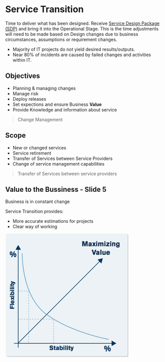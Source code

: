 # Service Transition

Time to deliver what has been designed. Receive [Service Design Package (SDP)](ServiceDesign.md#service-desing-package) and bring it into the Operational Stage.
This is the time adjustments will need to be made based on Design changes due to business circumstances, assumptions or requirement changes.

* Majority of IT projects do not yield desired results/outputs.
* Near 80% of incidents are caused by failed changes and activities within IT.

## Objectives

* Planning & managing changes
* Manage risk
* Deploy releases
* Set expections and ensure Business __Value__
* Provide Knowledge and information about service

> Change Management

## Scope

* New or changed services
* Service retirement
* Transfer of Services between Service Providers
* Change of service management capabilities

> Transfer of Services between service providers

## Value to the Bussiness - Slide 5

Business is in constant change

Service Transition provides:

* More accurate estimations for projects
* Clear way of working


![Service Transition Graph](assets/service-transition.png)
